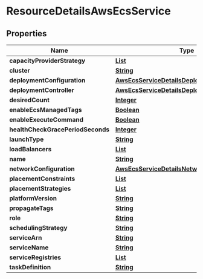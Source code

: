 

# ResourceDetailsAwsEcsService


## Properties

| Name | Type | Description | Notes |
|------------ | ------------- | ------------- | -------------|
|**capacityProviderStrategy** | [**List**](List.md) |  |  [optional] |
|**cluster** | [**String**](String.md) |  |  [optional] |
|**deploymentConfiguration** | [**AwsEcsServiceDetailsDeploymentConfiguration**](AwsEcsServiceDetailsDeploymentConfiguration.md) |  |  [optional] |
|**deploymentController** | [**AwsEcsServiceDetailsDeploymentController**](AwsEcsServiceDetailsDeploymentController.md) |  |  [optional] |
|**desiredCount** | [**Integer**](Integer.md) |  |  [optional] |
|**enableEcsManagedTags** | [**Boolean**](Boolean.md) |  |  [optional] |
|**enableExecuteCommand** | [**Boolean**](Boolean.md) |  |  [optional] |
|**healthCheckGracePeriodSeconds** | [**Integer**](Integer.md) |  |  [optional] |
|**launchType** | [**String**](String.md) |  |  [optional] |
|**loadBalancers** | [**List**](List.md) |  |  [optional] |
|**name** | [**String**](String.md) |  |  [optional] |
|**networkConfiguration** | [**AwsEcsServiceDetailsNetworkConfiguration**](AwsEcsServiceDetailsNetworkConfiguration.md) |  |  [optional] |
|**placementConstraints** | [**List**](List.md) |  |  [optional] |
|**placementStrategies** | [**List**](List.md) |  |  [optional] |
|**platformVersion** | [**String**](String.md) |  |  [optional] |
|**propagateTags** | [**String**](String.md) |  |  [optional] |
|**role** | [**String**](String.md) |  |  [optional] |
|**schedulingStrategy** | [**String**](String.md) |  |  [optional] |
|**serviceArn** | [**String**](String.md) |  |  [optional] |
|**serviceName** | [**String**](String.md) |  |  [optional] |
|**serviceRegistries** | [**List**](List.md) |  |  [optional] |
|**taskDefinition** | [**String**](String.md) |  |  [optional] |



